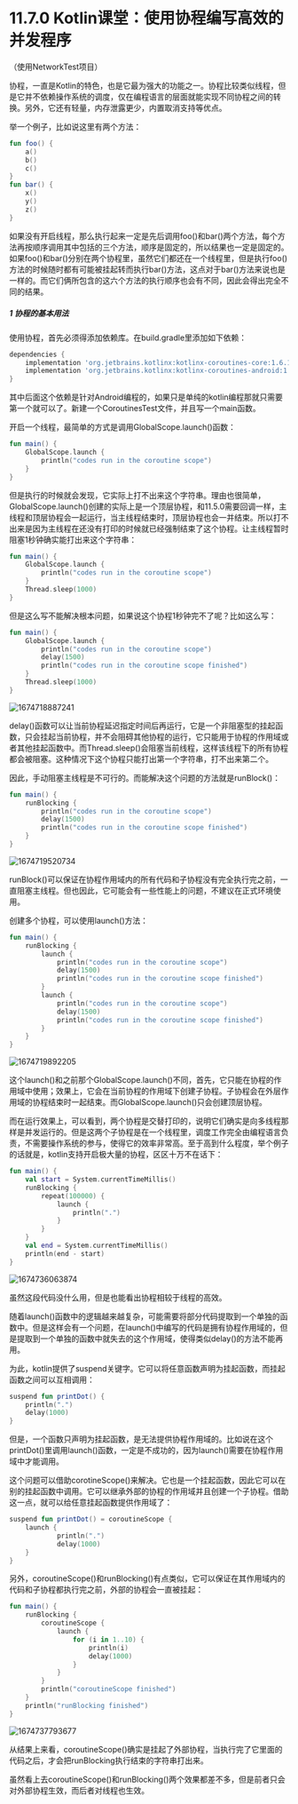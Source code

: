 # 11.7.0 Kotlin课堂：使用协程编写高效的并发程序

（使用NetworkTest项目）

协程，一直是Kotlin的特色，也是它最为强大的功能之一。协程比较类似线程，但是它并不依赖操作系统的调度，仅在编程语言的层面就能实现不同协程之间的转换。另外，它还有轻量，内存泄露更少，内置取消支持等优点。

举一个例子，比如说这里有两个方法：

```kotlin
fun foo() {
	a()
	b()
	c()
}
fun bar() {
	x()
	y()
	z()
}
```

如果没有开启线程，那么执行起来一定是先后调用foo()和bar()两个方法，每个方法再按顺序调用其中包括的三个方法，顺序是固定的，所以结果也一定是固定的。如果foo()和bar()分别在两个协程里，虽然它们都还在一个线程里，但是执行foo()方法的时候随时都有可能被挂起转而执行bar()方法，这点对于bar()方法来说也是一样的。而它们俩所包含的这六个方法的执行顺序也会有不同，因此会得出完全不同的结果。

##### 1 协程的基本用法

使用协程，首先必须得添加依赖库。在build.gradle里添加如下依赖：

```gradle
dependencies {
    implementation 'org.jetbrains.kotlinx:kotlinx-coroutines-core:1.6.1'
    implementation 'org.jetbrains.kotlinx:kotlinx-coroutines-android:1.6.1'
}
```

其中后面这个依赖是针对Android编程的，如果只是单纯的kotlin编程那就只需要第一个就可以了。新建一个CoroutinesTest文件，并且写一个main函数。

开启一个线程，最简单的方式是调用GlobalScope.launch()函数：

```kotlin
fun main() {
    GlobalScope.launch { 
        println("codes run in the coroutine scope")
    }
}
```

但是执行的时候就会发现，它实际上打不出来这个字符串。理由也很简单，GlobalScope.launch()创建的实际上是一个顶层协程，和11.5.0需要回调一样，主线程和顶层协程会一起运行，当主线程结束时，顶层协程也会一并结束。所以打不出来是因为主线程在还没有打印的时候就已经强制结束了这个协程。让主线程暂时阻塞1秒钟确实能打出来这个字符串：

```kotlin
fun main() {
    GlobalScope.launch {
        println("codes run in the coroutine scope")
    }
    Thread.sleep(1000)
}
```

但是这么写不能解决根本问题，如果说这个协程1秒钟完不了呢？比如这么写：

```kotlin
fun main() {
    GlobalScope.launch {
        println("codes run in the coroutine scope")
        delay(1500)
        println("codes run in the coroutine scope finished")
    }
    Thread.sleep(1000)
}
```

![1674718887241](image/11.7.0Kotlin课堂：使用协程编写高效的并发程序/1674718887241.png)

delay()函数可以让当前协程延迟指定时间后再运行，它是一个非阻塞型的挂起函数，只会挂起当前协程，并不会阻碍其他协程的运行，它只能用于协程的作用域或者其他挂起函数中。而Thread.sleep()会阻塞当前线程，这样该线程下的所有协程都会被阻塞。这种情况下这个协程只能打出第一个字符串，打不出来第二个。

因此，手动阻塞主线程是不可行的。而能解决这个问题的方法就是runBlock()：

```kotlin
fun main() {
    runBlocking {
        println("codes run in the coroutine scope")
        delay(1500)
        println("codes run in the coroutine scope finished")
    }
}
```

![1674719520734](image/11.7.0Kotlin课堂：使用协程编写高效的并发程序/1674719520734.png)

runBlock()可以保证在协程作用域内的所有代码和子协程没有完全执行完之前，一直阻塞主线程。但也因此，它可能会有一些性能上的问题，不建议在正式环境使用。

创建多个协程，可以使用launch()方法：

```kotlin
fun main() {
    runBlocking {
        launch {
            println("codes run in the coroutine scope")
            delay(1500)
            println("codes run in the coroutine scope finished")
        }
        launch {
            println("codes run in the coroutine scope")
            delay(1500)
            println("codes run in the coroutine scope finished")
        }
    }
}
```

![1674719892205](image/11.7.0Kotlin课堂：使用协程编写高效的并发程序/1674719892205.png)

这个launch()和之前那个GlobalScope.launch()不同，首先，它只能在协程的作用域中使用；效果上，它会在当前协程的作用域下创建子协程。子协程会在外层作用域的协程结束时一起结束。而GlobalScope.launch()只会创建顶层协程。

而在运行效果上，可以看到，两个协程是交替打印的，说明它们确实是向多线程那样是并发运行的。但是这两个子协程是在一个线程里，调度工作完全由编程语言负责，不需要操作系统的参与，使得它的效率非常高。至于高到什么程度，举个例子的话就是，kotlin支持开启极大量的协程，区区十万不在话下：

```kotlin
fun main() {
    val start = System.currentTimeMillis()
    runBlocking {
        repeat(100000) {
            launch {
                println(".")
            }
        }
    }
    val end = System.currentTimeMillis()
    println(end - start)
}
```

![1674736063874](image/11.7.0Kotlin课堂：使用协程编写高效的并发程序/1674736063874.png)

虽然这段代码没什么用，但是也能看出协程相较于线程的高效。

随着launch()函数中的逻辑越来越复杂，可能需要将部分代码提取到一个单独的函数中。但是这样会有一个问题，在launch()中编写的代码是拥有协程作用域的，但是提取到一个单独的函数中就失去的这个作用域，使得类似delay()的方法不能再用。

为此，kotlin提供了suspend关键字。它可以将任意函数声明为挂起函数，而挂起函数之间可以互相调用：

```kotlin
suspend fun printDot() {
    println(".")
    delay(1000)
}
```

但是，一个函数只声明为挂起函数，是无法提供协程作用域的。比如说在这个printDot()里调用launch()函数，一定是不成功的，因为launch()需要在协程作用域中才能调用。

这个问题可以借助corotineScope()来解决。它也是一个挂起函数，因此它可以在别的挂起函数中调用。它可以继承外部的协程的作用域并且创建一个子协程。借助这一点，就可以给任意挂起函数提供作用域了：

```kotlin
suspend fun printDot() = coroutineScope { 
    launch {
            println(".")
            delay(1000)
    }
}
```

另外，coroutineScope()和runBlocking()有点类似，它可以保证在其作用域内的代码和子协程都执行完之前，外部的协程会一直被挂起：

```kotlin
fun main() {
    runBlocking {
        coroutineScope {
            launch {
                for (i in 1..10) {
                    println(i)
                    delay(1000)
                }
            }
        }
        println("coroutineScope finished")
    }
    println("runBlocking finished")
}
```

![1674737793677](image/11.7.0Kotlin课堂：使用协程编写高效的并发程序/1674737793677.png)

从结果上来看，coroutineScope()确实是挂起了外部协程，当执行完了它里面的代码之后，才会把runBlocking执行结束的字符串打出来。

虽然看上去coroutineScope()和runBlocking()两个效果都差不多，但是前者只会对外部协程生效，而后者对线程也生效。
